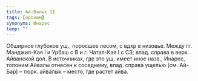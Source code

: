 ```yaml
---
title: Ай-Валык II
tags: [ороним]
synonyms: Инарес
temp: ""
---
```


Обширное глубокое ущ., поросшее лесом, с вдхр в низовье. Между гг. Манджил-Кая I
и Урбаш с В и г. Чатал-Кая I с СЗ; впад. справа в верх. Айванской дол. В
источниках, где это ущ. имеет иное назв., Инарес, топоним Айвалы отнесен к
соседнему, впад. справа ущелью (см. Ай-Бар) – тюрк. айвалык – место, где растет
айва.
